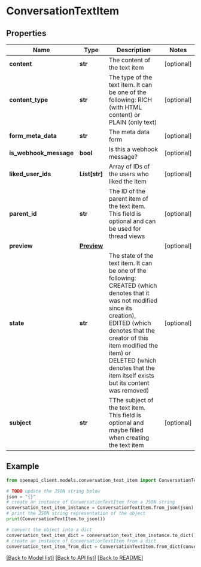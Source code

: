 # ConversationTextItem


## Properties

Name | Type | Description | Notes
------------ | ------------- | ------------- | -------------
**content** | **str** | The content of the text item | [optional] 
**content_type** | **str** | The type of the text item. It can be one of the following: RICH (with HTML content) or PLAIN (only text) | [optional] 
**form_meta_data** | **str** | The meta data form | [optional] 
**is_webhook_message** | **bool** | Is this a webhook message? | [optional] 
**liked_user_ids** | **List[str]** | Array of IDs of the users who liked the item | [optional] 
**parent_id** | **str** | The ID of the parent item of the text item. This field is optional and can be used for thread views | [optional] 
**preview** | [**Preview**](Preview.md) |  | [optional] 
**state** | **str** | The state of the text item. It can be one of the following: CREATED (which denotes that it was not modified since its creation), EDITED (which denotes that the creator of this item modified the item) or DELETED (which denotes that the item itself exists but its content was removed) | [optional] 
**subject** | **str** | TThe subject of the text item. This field is optional and maybe filled when creating the text item | [optional] 

## Example

```python
from openapi_client.models.conversation_text_item import ConversationTextItem

# TODO update the JSON string below
json = "{}"
# create an instance of ConversationTextItem from a JSON string
conversation_text_item_instance = ConversationTextItem.from_json(json)
# print the JSON string representation of the object
print(ConversationTextItem.to_json())

# convert the object into a dict
conversation_text_item_dict = conversation_text_item_instance.to_dict()
# create an instance of ConversationTextItem from a dict
conversation_text_item_from_dict = ConversationTextItem.from_dict(conversation_text_item_dict)
```
[[Back to Model list]](../README.md#documentation-for-models) [[Back to API list]](../README.md#documentation-for-api-endpoints) [[Back to README]](../README.md)


